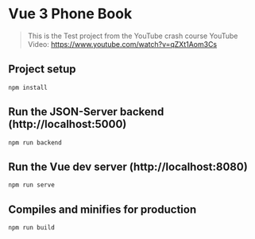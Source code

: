 # Vue 3 Phone Book 

> This is the Test project from the YouTube crash course
YouTube Video: https://www.youtube.com/watch?v=qZXt1Aom3Cs

## Project setup

```
npm install
```

## Run the JSON-Server backend (http://localhost:5000)

```
npm run backend
```

## Run the Vue dev server (http://localhost:8080)

```
npm run serve
```

## Compiles and minifies for production

```
npm run build
```
